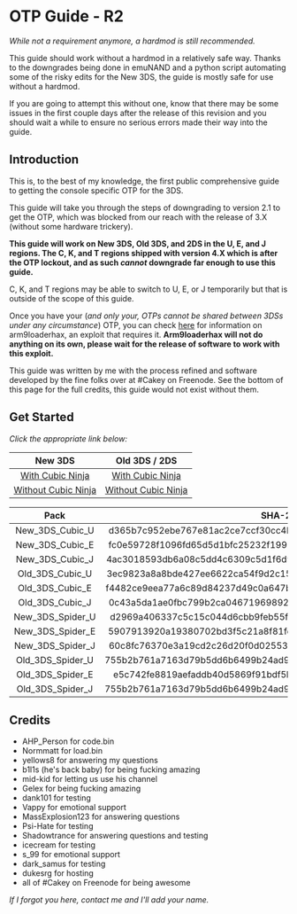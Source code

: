 # OTP Guide - R2

*While not a requirement anymore, a hardmod is still recommended.*

This guide should work without a hardmod in a relatively safe way. Thanks to the downgrades being done in emuNAND and a python script automating some of the risky edits for the New 3DS, the guide is mostly safe for use without a hardmod.

If you are going to attempt this without one, know that there may be some issues in the first couple days after the release of this revision and you should wait a while to ensure no serious errors made their way into the guide.

## Introduction

This is, to the best of my knowledge, the first public comprehensive guide to getting the console specific OTP for the 3DS.

This guide will take you through the steps of downgrading to version 2.1 to get the OTP, which was blocked from our reach with the release of 3.X (without some hardware trickery).

**This guide will work on New 3DS, Old 3DS, and 2DS in the U, E, and J regions. The C, K, and T regions shipped with version 4.X which is after the OTP lockout, and as such *cannot* downgrade far enough to use this guide.**

C, K, and T regions may be able to switch to U, E, or J temporarily but that is outside of the scope of this guide.

Once you have your (*and only your, OTPs cannot be shared between 3DSs under any circumstance*) OTP, you can check [here](https://github.com/delebile/arm9loaderhax) for information on arm9loaderhax, an exploit that requires it. **Arm9loaderhax will not do anything on its own, please wait for the release of software to work with this exploit.**

This guide was written by me with the process refined and software developed by the fine folks over at #Cakey on Freenode. See the bottom of this page for the full credits, this guide would not exist without them.

## Get Started

*Click the appropriate link below:*

New 3DS | Old 3DS / 2DS
:---: | :---:
[With Cubic Ninja](https://github.com/Plailect/OTP/blob/master/New_3DS_Cubic.md) | [With Cubic Ninja](https://github.com/Plailect/OTP/blob/master/Old_3DS_Cubic.md)
[Without Cubic Ninja](https://github.com/Plailect/OTP/blob/master/New_3DS_Spider.md) | [Without Cubic Ninja](https://github.com/Plailect/OTP/blob/master/Old_3DS_Spider.md)

Pack | SHA-256
:---: | :---:
New_3DS_Cubic_U | d365b7c952ebe767e81ac2ce7ccf30cc4b0442c28b0871b8a03657f7deb3af13
New_3DS_Cubic_E | fc0e59728f1096fd65d5d1bfc25232f1993154c4916e8a9a26232e30a1718812
New_3DS_Cubic_J | 4ac3018593db6a08c5dd4c6309c5d1f6d95a7fe64d4f447e8956980543691577
Old_3DS_Cubic_U | 3ec9823a8a8bde427ee6622ca54f9d2c15abc7975eb45925ade3b7ca74d9504b
Old_3DS_Cubic_E | f4482ce9eea77a6c89d84237d49c0a647b12961e07d4d77f037a87bbb9121612
Old_3DS_Cubic_J | 0c43a5da1ae0fbc799b2ca0467196989251b7d9f489236efb5802b7fead72c07
New_3DS_Spider_U | d2969a406337c5c15c044d6cbb9feb55fa54b169a282f6b331b4afcf1052a298
New_3DS_Spider_E | 5907913920a19380702bd3f5c21a8f81fe4906ae4186a3268cb865e7fcb835ec
New_3DS_Spider_J | 60c8fc76370e3a19cd2c26d20f0d02553c57635bd748c4f2b51fdf79d43d3644
Old_3DS_Spider_U | 755b2b761a7163d79b5dd6b6499b24ad9137d447a6c8719dacd68799a24bfa68
Old_3DS_Spider_E | e5c742fe8819aefaddb40d5869f91bdf5ba7c4b4e1dc09a2a0f1a1982aaafe78
Old_3DS_Spider_J | 755b2b761a7163d79b5dd6b6499b24ad9137d447a6c8719dacd68799a24bfa68


## Credits

+ AHP_Person for code.bin
+ Normmatt for load.bin
+ yellows8 for answering my questions
+ b1l1s (he's back baby) for being fucking amazing
+ mid-kid for letting us use his channel
+ Gelex for being fucking amazing
+ dank101 for testing
+ Vappy for emotional support
+ MassExplosion123 for answering questions
+ Psi-Hate for testing
+ Shadowtrance for answering questions and testing
+ icecream for testing
+ s_99 for emotional support
+ dark_samus for testing
+ dukesrg for hosting
+ all of #Cakey on Freenode for being awesome

*If I forgot you here, contact me and I'll add your name.*
